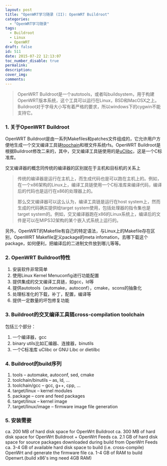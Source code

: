 ```yaml
---
layout: post
title: "OpenWRT学习随录 (II): OpenWRT Buildroot"
categories:
  - "OpenWRT学习随录"
tags:
  - Buildroot
  - Linux
  - OpenWRT
draft: false
id: 511
date: 2015-07-22 12:13:07
toc_number_disable: true
permalink:
description:
cover_img:
comments:
---
```


> OpenWRT Buildroot是一个autotools，或者叫buildsystem，用于构建OpenWRT版本系统，这个工具可以运行在Linux，BSD和MacOSX之上。
> Buildroot对于字母大小写有着严格的要求，所以windows下的cygwin不能支持它。

### 1. 关于OpenWRT Buildroot

OpenWRT Buildroot是由一系列Makefiles和patches文件组成的，它允许用户方便地生成一个交叉编译工具链[toochain](https://en.wikipedia.org/wiki/Toolchain)和根文件系统rfs。OpenWRT Buildroot是根据Buildroot修改二来的，其中，交叉编译工具链使用的是[uClibc](https://en.wikipedia.org/wiki/UClibc)，这是一个C标准库。

交叉编译器的概念同传统的编译器的区别就在于主机和目标机的关系上

> 传统的编译器是运行在主机上，而生成代码也是可以跑在主机上的。例如，在一个x86架构的Linux上，编译工具链使用一个C标准库来编译代码，编译后的代码也是运行在x86的处理器上的。
> 
>   那么交叉编译器可以这么认为，编译工具链是运行在host system上，然而生成的代码确实提供给target system使用，包括处理器的指令集也是target system的。例如，交叉编译器跑在x86的Linux系统上，编译后的文件是可以在MIPS32架构的某个嵌入式系统上运行的。

另外，OpenWRT的Makefile有自己的特定语法，与Linux上的Makefile存在区别，OpenWRT Makefile定义package的meta infomation，去哪下载这个package，如何便利，把编译后的二进制文件放到哪儿等等。

### 2. OpenWRT Buildroot特性

1.  安装软件非常简单
2.  使用Linux Kernel Menuconfig进行功能配置
3.  提供集成的交叉编译工具链，如gcc，ld等
4.  提供autotools（automake，autoconf），cmake，scons的抽象化
5.  处理标准化的下载，补丁，配置，编译等
6.  提供一定数量的坏包修复功能

### 3. Buildroot的交叉编译工具链cross-compilation toolchain

包括三个部分：

1.  一个编译器，gcc
2.  binary utils比如汇编器、连接器，binutils
3.  一个C标准库 uClibc or GNU Libc or dietilbc

### 4. Buildroot的build序列

1.  tools – automake, autoconf, sed, cmake
2.  toolchain/binutils – as, ld, …
3.  toolchain/gcc – gcc, g++, cpp, …
4.  target/linux – kernel modules
5.  package – core and feed packages
6.  target/linux – kernel image
7.  target/linux/image – firmware image file generation

### 5. 安装需要

ca. 200 MB of hard disk space for OpenWrt Buildroot
ca. 300 MB of hard disk space for OpenWrt Buildroot + OpenWrt Feeds
ca. 2.1 GB of hard disk space for source packages downloaded during build from OpenWrt Feeds
ca. 3-4 GB of available hard disk space to build (i.e. cross-compile) OpenWrt and generate the firmware file
ca. 1-4 GB of RAM to build Openwrt.(build x86's img need 4GB RAM)